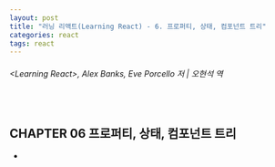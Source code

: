 ```yaml
---
layout: post
title: "러닝 리액트(Learning React) - 6. 프로퍼티, 상태, 컴포넌트 트리"
categories: react
tags: react
---
```


###### \<Learning React>, Alex Banks, Eve Porcello 저 | 오현석 역

<br>

## CHAPTER 06 프로퍼티, 상태, 컴포넌트 트리

- 
